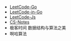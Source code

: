 - [LeetCode-Go](https://github.com/halfrost/LeetCode-Go)
- [LeetCode-in-Go](https://github.com/aQuaYi/LeetCode-in-Go)
- [LeetCode-Js](https://github.com/azl397985856/leetcode)
- [CS-Notes](https://github.com/CyC2018/CS-Notes)
- 极客时间 数据结构与算法之美
- 啊哈算法